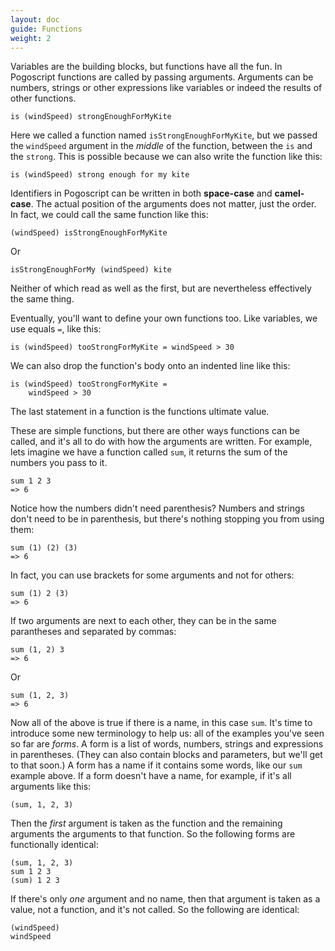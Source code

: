 ```yaml
---
layout: doc
guide: Functions
weight: 2
---
```


Variables are the building blocks, but functions have all the fun. In Pogoscript functions are called by passing arguments. Arguments can be numbers, strings or other expressions like variables or indeed the results of other functions.

    is (windSpeed) strongEnoughForMyKite

Here we called a function named `isStrongEnoughForMyKite`, but we passed the `windSpeed` argument in the _middle_ of the function, between the `is` and the `strong`. This is possible because we can also write the function like this:

    is (windSpeed) strong enough for my kite

Identifiers in Pogoscript can be written in both **space-case** and **camel-case**. The actual position of the arguments does not matter, just the order. In fact, we could call the same function like this:

    (windSpeed) isStrongEnoughForMyKite

Or

    isStrongEnoughForMy (windSpeed) kite

Neither of which read as well as the first, but are nevertheless effectively the same thing.

Eventually, you'll want to define your own functions too. Like variables, we use equals `=`, like this:

    is (windSpeed) tooStrongForMyKite = windSpeed > 30

We can also drop the function's body onto an indented line like this:

    is (windSpeed) tooStrongForMyKite =
        windSpeed > 30

The last statement in a function is the functions ultimate value.

These are simple functions, but there are other ways functions can be called, and it's all to do with how the arguments are written. For example, lets imagine we have a function called `sum`, it returns the sum of the numbers you pass to it.

    sum 1 2 3
    => 6

Notice how the numbers didn't need parenthesis? Numbers and strings don't need to be in parenthesis, but there's nothing stopping you from using them:

    sum (1) (2) (3)
    => 6

In fact, you can use brackets for some arguments and not for others:

    sum (1) 2 (3)
    => 6

If two arguments are next to each other, they can be in the same parantheses and separated by commas:

    sum (1, 2) 3
    => 6

Or

    sum (1, 2, 3)
    => 6

Now all of the above is true if there is a name, in this case `sum`. It's time to introduce some new terminology to help us: all of the examples you've seen so far are *forms*. A form is a list of words, numbers, strings and expressions in parentheses. (They can also contain blocks and parameters, but we'll get to that soon.) A form has a name if it contains some words, like our `sum` example above. If a form doesn't have a name, for example, if it's all arguments like this:

    (sum, 1, 2, 3)

Then the *first* argument is taken as the function and the remaining arguments the arguments to that function. So the following forms are functionally identical:

    (sum, 1, 2, 3)
    sum 1 2 3
    (sum) 1 2 3

If there's only *one* argument and no name, then that argument is taken as a value, not a function, and it's not called. So the following are identical:

    (windSpeed)
    windSpeed
